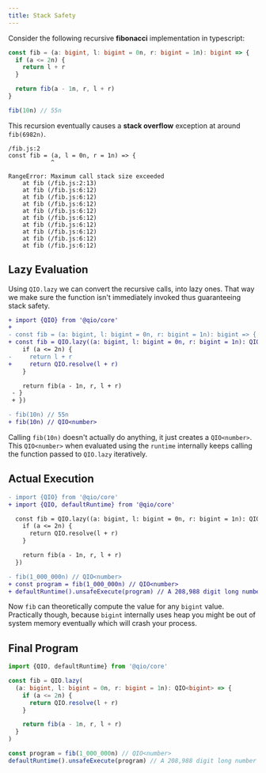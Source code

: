 ```yaml
---
title: Stack Safety
---
```


Consider the following recursive **fibonacci** implementation in typescript:

```ts
const fib = (a: bigint, l: bigint = 0n, r: bigint = 1n): bigint => {
  if (a <= 2n) {
    return l + r
  }

  return fib(a - 1n, r, l + r)
}

fib(10n) // 55n
```

This recursion eventually causes a **stack overflow** exception at around `fib(6982n)`.

```error
/fib.js:2
const fib = (a, l = 0n, r = 1n) => {
            ^

RangeError: Maximum call stack size exceeded
    at fib (/fib.js:2:13)
    at fib (/fib.js:6:12)
    at fib (/fib.js:6:12)
    at fib (/fib.js:6:12)
    at fib (/fib.js:6:12)
    at fib (/fib.js:6:12)
    at fib (/fib.js:6:12)
    at fib (/fib.js:6:12)
    at fib (/fib.js:6:12)
    at fib (/fib.js:6:12)
```

## Lazy Evaluation

Using `QIO.lazy` we can convert the recursive calls, into lazy ones. That way we make sure the function isn't immediately invoked thus guaranteeing stack safety.

```diff
+ import {QIO} from '@qio/core'
+
- const fib = (a: bigint, l: bigint = 0n, r: bigint = 1n): bigint => {
+ const fib = QIO.lazy((a: bigint, l: bigint = 0n, r: bigint = 1n): QIO<bigint> => {
    if (a <= 2n) {
-     return l + r
+     return QIO.resolve(l + r)
    }

    return fib(a - 1n, r, l + r)
 - }
 + })

- fib(10n) // 55n
+ fib(10n) // QIO<number>
```

Calling `fib(10n)` doesn't actually do anything, it just creates a `QIO<number>`. This `QIO<number>` when evaluated using the `runtime` internally keeps calling the function passed to `QIO.lazy` iteratively.

## Actual Execution

```diff
- import {QIO} from '@qio/core'
+ import {QIO, defaultRuntime} from '@qio/core'

  const fib = QIO.lazy((a: bigint, l: bigint = 0n, r: bigint = 1n): QIO<bigint> => {
    if (a <= 2n) {
      return QIO.resolve(l + r)
    }

    return fib(a - 1n, r, l + r)
  })

- fib(1_000_000n) // QIO<number>
+ const program = fib(1_000_000n) // QIO<number>
+ defaultRuntime().unsafeExecute(program) // A 208,988 digit long number
```

Now `fib` can theoretically compute the value for any `bigint` value. Practically though, because `bigint` internally uses heap you might be out of system memory eventually which will crash your process.

## Final Program

```ts
import {QIO, defaultRuntime} from '@qio/core'

const fib = QIO.lazy(
  (a: bigint, l: bigint = 0n, r: bigint = 1n): QIO<bigint> => {
    if (a <= 2n) {
      return QIO.resolve(l + r)
    }

    return fib(a - 1n, r, l + r)
  }
)

const program = fib(1_000_000n) // QIO<number>
defaultRuntime().unsafeExecute(program) // A 208,988 digit long number
```
